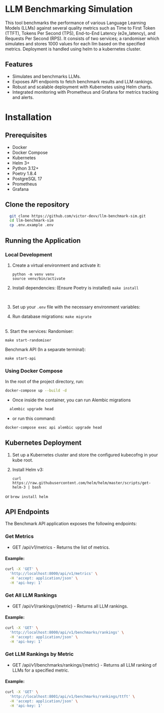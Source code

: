 # LLM Benchmarking Simulation
This tool benchmarks the performance of various Language Learning Models (LLMs) against several quality metrics such as Time to First Token (TTFT), Tokens Per Second (TPS), End-to-End Latency (e2e_latency), and Requests Per Second (RPS). It consists of two services; a randomiser which simulates and stores 1000 values for each llm based on the specified metrics. Deployment is handled using helm to a kubernetes cluster.

## Features
- Simulates and benchmarks LLMs.
- Exposes API endpoints to fetch benchmark results and LLM rankings.
- Robust and scalable deployment with Kubernetes using Helm charts.
- Integrated monitoring with Prometheus and Grafana for metrics tracking and alerts.


# Installation
## Prerequisites
- Docker
- Docker Compose
- Kubernetes
- Helm 3+
- Python 3.12+
- Poetry 1.8.4
- PostgreSQL 17
- Prometheus 
- Grafana

## Clone the repository
  ```bash
    git clone https://github.com/victor-devv/llm-benchmark-sim.git
    cd llm-benchmark-sim
    cp .env.example .env
  ```

## Running the Application

### Local Development


1. Create a virtual environment and activate it:
   ```
   python -m venv venv
   source venv/bin/activate
   ```

2. Install dependencies: (Ensure Poetry is installed)
   `make install`
<br>

3. Set up your `.env` file with the necessary environment variables:

4. Run database migrations:
   `make migrate`
<br>
5. Start the services:
    Randomiser: 

   `make start-randomiser`

   Benchmark API (In a separate terminal):

   `make start-api`


### Using Docker Compose
In the root of the project directory, run:
```bash
docker-compose up --build -d
```
- Once inside the container, you can run Alembic migrations 
```bash
  alembic upgrade head
```
- or run this command:
```bash
docker-compose exec api alembic upgrade head
```

## Kubernetes Deployment

1. Set up a Kubernetes cluster and store the configured kubecofng in your kube root.

2. Install Helm v3:
   ```
   curl https://raw.githubusercontent.com/helm/helm/master/scripts/get-helm-3 | bash
   ```
  or `brew install helm`


## API Endpoints
The Benchmark API application exposes the following endpoints:

### Get Metrics
- GET /api/v1/metrics -  Returns the list of metrics.

#### Example:
```bash
curl -X 'GET' \
  'http://localhost:8000/api/v1/metrics' \
  -H 'accept: application/json' \
  -H 'api-key: 1'
```

### Get All LLM Rankings
- GET /api/v1/rankings/{metric} -  Returns all LLM rankings.

#### Example:
```bash
curl -X 'GET' \
  'http://localhost:8000/api/v1/benchmarks/rankings' \
  -H 'accept: application/json' \
  -H 'api-key: 1'
```

### Get LLM Rankings by Metric
- GET /api/v1/benchmarks/rankings/{metric} -  Returns all LLM ranking of LLMs for a specified metric.

#### Example:
```bash
curl -X 'GET' \
  'http://localhost:8001/api/v1/benchmarks/rankings/ttft' \
  -H 'accept: application/json' \
  -H 'api-key: 1'
```
